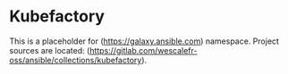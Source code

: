# Kubefactory

This is a placeholder for (https://galaxy.ansible.com) namespace. Project sources are located: (https://gitlab.com/wescalefr-oss/ansible/collections/kubefactory).

